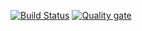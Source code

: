 [![Build Status](https://travis-ci.com/ivanatomic43/LambdaPharmacy/pharmacy-backend.svg?branch=master)](https://travis-ci.com/ivanatomic43/LambdaPharmacy/pharmacy-backend)
[![Quality gate](https://sonarcloud.io/api/project_badges/quality_gate?project=ivanatomic43_LambdaPharmacy)](https://sonarcloud.io/dashboard?id=ivanatomic43_LambdaPharmacy)
